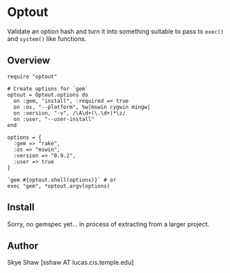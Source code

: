 # Optout

Validate an option hash and turn it into something suitable to pass to `exec()` and `system()` like functions.

## Overview

    require "optout"

    # Create options for `gem`
    optout = Optout.options do
      on :gem, "install", :required => true
      on :os, "--platform", %w|mswin cygwin mingw|
      on :version, "-v", /\A\d+(\.\d+)*\z/
      on :user, "--user-install"
    end

    options = {
      :gem => "rake",
      :os => "mswin",
      :version => "0.9.2",
      :user => true
    }

    `gem #{optout.shell(options)}` # or
    exec "gem", *optout.argv(options)


## Install

Sorry, no gemspec yet... in process of extracting from a larger project.

## Author

Skye Shaw [sshaw AT lucas.cis.temple.edu]